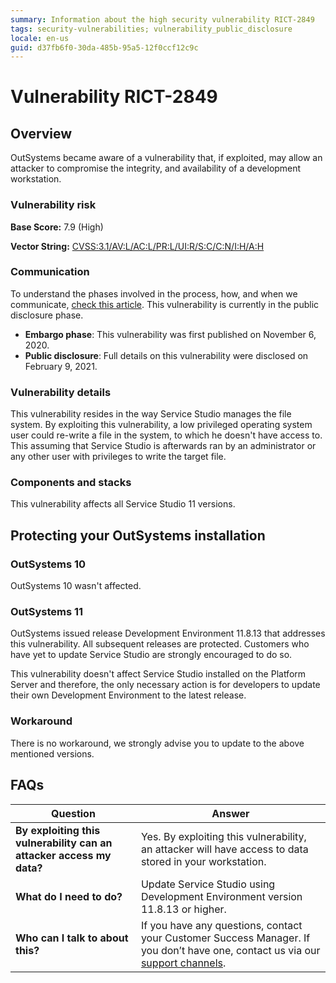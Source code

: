 ```yaml
---
summary: Information about the high security vulnerability RICT-2849
tags: security-vulnerabilities; vulnerability_public_disclosure
locale: en-us
guid: d37fb6f0-30da-485b-95a5-12f0ccf12c9c
---
```


# Vulnerability RICT-2849

## Overview 

OutSystems became aware of a vulnerability that, if exploited, may allow an attacker to compromise the integrity, and availability of a development workstation.

### Vulnerability risk

**Base Score:** 7.9 (High)

**Vector String:** [CVSS:3.1/AV:L/AC:L/PR:L/UI:R/S:C/C:N/I:H/A:H](https://www.first.org/cvss/calculator/3.1#CVSS:3.1/AV:L/AC:L/PR:L/UI:R/S:C/C:N/I:H/A:H)

### Communication

To understand the phases involved in the process, how, and when we communicate, [check this article](https://success.outsystems.com/Support/Security/Vulnerabilities). This vulnerability is currently in the public disclosure phase.

   * **Embargo phase**: This vulnerability was first published on November 6, 2020.
   * **Public disclosure**: Full details on this vulnerability were disclosed on February 9, 2021.

### Vulnerability details

This vulnerability resides in the way Service Studio manages the file system. By exploiting this vulnerability, a low privileged operating system user could re-write a file in the system, to which he doesn't have access to. This assuming that Service Studio is afterwards ran by an administrator or any other user with privileges to write the target file.

### Components and stacks

This vulnerability affects all Service Studio 11 versions.

## Protecting your OutSystems installation

### OutSystems 10

OutSystems 10 wasn't affected.

### OutSystems 11

OutSystems issued release Development Environment 11.8.13 that addresses this vulnerability. All subsequent releases are protected. Customers who have yet to update Service Studio are strongly encouraged to do so.

This vulnerability doesn't affect Service Studio installed on the Platform Server and therefore, the only necessary action is for developers to update their own Development Environment to the latest release.

### Workaround

There is no workaround, we strongly advise you to update to the above mentioned versions.

## FAQs

| Question         | Answer                                             |
|--------------------------------------------------------------------------|---------------------------------------------------------------------------------------------------------------------------------------------------------------------|
| **By exploiting this vulnerability can an attacker access my data?**         | Yes. By exploiting this vulnerability, an attacker will have access to data stored in your workstation.
| **What do I need to do?**                                                | Update Service Studio using Development Environment version 11.8.13 or higher.            |
| **Who can I talk to about this?**                                        | If you have any questions, contact your Customer Success Manager. If you don’t have one, contact us via our [support channels](https://success.outsystems.com/Support/Enterprise_Customers/OutSystems_Support/01_Contact_OutSystems_technical_support#Contact_Channels). |
